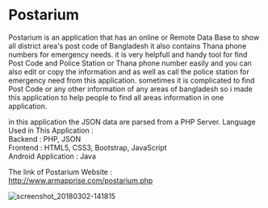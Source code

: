 # Postarium
Postarium is an application that has an online or Remote Data Base to show all district area\'s post code of Bangladesh it also contains Thana phone numbers for
emergency needs. it is very helpfull and handy tool for find Post Code and Police Station or Thana phone number easily and you can also edit or copy the information and as well as call the police station for emergency need from this application. sometimes it is complicated to find Post Code or any other information of any areas of bangladesh
so i made this application to help people to find all areas information in one application.

in this application the JSON data are parsed from a PHP Server.
Language Used in This Application : <br/>
Backend : PHP, JSON <br/>
Frontend : HTML5, CSS3, Bootstrap, JavaScript <br/>
Android Application : Java <br/>

The link of Postarium Website : <br/>
http://www.armapprise.com/postarium.php


![screenshot_20180302-141815](https://user-images.githubusercontent.com/21225215/36889837-e740ee52-1e25-11e8-9390-d0706f584511.png) 

